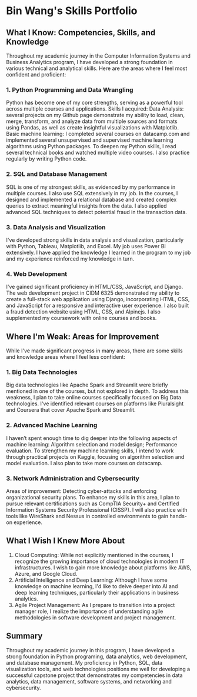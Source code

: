 # Bin Wang's Skills Portfolio

## What I Know: Competencies, Skills, and Knowledge
Throughout my academic journey in the Computer Information Systems and Business Analytics program, I have developed a strong foundation in various technical and analytical skills. Here are the areas where I feel most confident and proficient:

### 1. Python Programming and Data Wrangling
Python has become one of my core strengths, serving as a powerful tool across multiple courses and applications. Skills I acquired:
Data Analysis: several projects on my Github page demonstrate my ability to load, clean, merge, transform, and analyze data from multiple sources and formats using Pandas, as well as create insightful visualizations with Matplotlib.
Basic machine learning: I completed several courses on datacamp.com and implemented several unsupervised and supervised machine learning algorithms using Python packages.
To deepen my Python skills, I read several technical books and watched multiple video courses. I also practice regularly by writing Python code. 

### 2. SQL and Database Management
SQL is one of my strongest skills, as evidenced by my performance in multiple courses. I also use SQL extensively in my job.
In the courses, I designed and implemented a relational database and created complex queries to extract meaningful insights from the data. I also applied advanced SQL techniques to detect potential fraud in the transaction data.

### 3. Data Analysis and Visualization
I've developed strong skills in data analysis and visualization, particularly with Python, Tableau, Matplotlib, and Excel. My job uses Power BI extensively. I have applied the knowledge I learned in the program to my job and my experience reinforced my knowledge in turn. 

### 4. Web Development
I've gained significant proficiency in HTML/CSS, JavaScript, and Django. 
The web development project in CIDM 6325 demonstrated my ability to create a full-stack web application using Django, incorporating HTML, CSS, and JavaScript for a responsive and interactive user experience.
I also built a fraud detection website using HTML, CSS, and Alpinejs.
I also supplemented my coursework with online courses and books.

## Where I'm Weak: Areas for Improvement
While I've made significant progress in many areas, there are some skills and knowledge areas where I feel less confident:

### 1. Big Data Technologies
Big data technologies like Apache Spark and Streamlit were briefly mentioned in one of the courses, but not explored in depth. 
To address this weakness, I plan to take online courses specifically focused on Big Data technologies. I've identified relevant courses on platforms like Pluralsight and Coursera that cover Apache Spark and Streamlit.

### 2. Advanced Machine Learning
I haven’t spent enough time to dig deeper into the following aspects of machine learning:
Algorithm selection and model design;
Performance evaluation.
To strengthen my machine learning skills, I intend to work through practical projects on Kaggle, focusing on algorithm selection and model evaluation. I also plan to take more courses on datacamp.

### 3. Network Administration and Cybersecurity
Areas of improvement:
Detecting cyber-attacks and enforcing organizational security plans.
To enhance my skills in this area, I plan to pursue relevant certifications such as CompTIA Security+ and Certified Information Systems Security Professional (CISSP). I will also practice with tools like WireShark and Nessus in controlled environments to gain hands-on experience.

## What I Wish I Knew More About
1. Cloud Computing: While not explicitly mentioned in the courses, I recognize the growing importance of cloud technologies in modern IT infrastructures. I wish to gain more knowledge about platforms like AWS, Azure, and Google Cloud.
2. Artificial Intelligence and Deep Learning: Although I have some knowledge on machine learning, I'd like to delve deeper into AI and deep learning techniques, particularly their applications in business analytics.
3. Agile Project Management: As I prepare to transition into a project manager role, I realize the importance of understanding agile methodologies in software development and project management.

## Summary
Throughout my academic journey in this program, I have developed a strong foundation in Python programing, data analytics, web development, and database management. My proficiency in Python, SQL, data visualization tools, and web technologies positions me well for developing a successful capstone project that demonstrates my competencies in data analytics, data management, software systems, and networking and cybersecurity.
